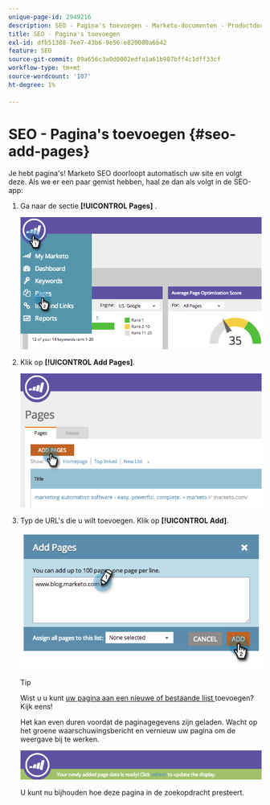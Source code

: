```yaml
---
unique-page-id: 2949216
description: SEO - Pagina's toevoegen - Marketo-documenten - Productdocumentatie
title: SEO - Pagina's toevoegen
exl-id: dfb51308-7ee7-43b6-9e56-e820080a6b42
feature: SEO
source-git-commit: 09a656c3a0d0002edfa1a61b987bff4c1dff33cf
workflow-type: tm+mt
source-wordcount: '107'
ht-degree: 1%

---
```


# SEO - Pagina&#39;s toevoegen {#seo-add-pages}

Je hebt pagina&#39;s! Marketo SEO doorloopt automatisch uw site en volgt deze. Als we er een paar gemist hebben, haal ze dan als volgt in de SEO-app:

1. Ga naar de sectie **[!UICONTROL Pages]** .

   ![](assets/image2014-9-18-12-3a55-3a19.png)

1. Klik op **[!UICONTROL Add Pages]**.

   ![](assets/image2014-9-18-12-3a55-3a53.png)

1. Typ de URL&#39;s die u wilt toevoegen. Klik op **[!UICONTROL Add]**.

   ![](assets/image2014-9-18-12-3a56-3a15.png)

   >[!TIP]
   >
   >Wist u u kunt [ uw pagina aan een nieuwe of bestaande lijst ](/help/marketo/product-docs/additional-apps/seo/understanding-seo/seo-managing-lists.md) toevoegen? Kijk eens!

   Het kan even duren voordat de paginagegevens zijn geladen. Wacht op het groene waarschuwingsbericht en vernieuw uw pagina om de weergave bij te werken.

   ![](assets/image2014-9-18-12-3a57-3a10.png)

   U kunt nu bijhouden hoe deze pagina in de zoekopdracht presteert.
